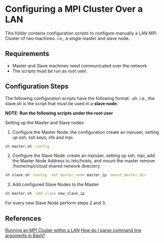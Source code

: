 # Configuring a MPI Cluster Over a LAN

This folder contains configuration scripts to configure manually a LAN MPI Cluster of two machines. i.e., a single master and slave node.

## Requirements

* Master and Slave machines need communicated over the network
* The scripts must be run as root user.

## Configuration Steps

The following configuration scripts have the following format: <machine>.sh. i.e., the slave.sh is the script that must be used in a **slave node**.

**NOTE: Run the following scripts under the root user**

Setting up the Master and Slave nodes

1. Configure the Master Node: the configuration create an mpiuser, setting up ssh, ssh keys, nfs and mpi.

```sh
sh master.sh -config
```

2. Configure the Slave Node: create an mpiuser, setting up ssh, mpi, add the Master Node Address to /etc/hosts, and mount the master remove /home/mpi/cloud shared network directory.

```sh
sh slave.sh -config -set_master_node master_ip -mount_master_dir
```

3. Add configured Slave Nodes to the Master

```sh
sh master.sh -add_slave new_slave_ip
```

For every new Slave Node perform steps 2 and 3.

## References

[Running an MPI Cluster within a LAN](http://mpitutorial.com/tutorials/running-an-mpi-cluster-within-a-lan/)
[How do I parse command line arguments in Bash?](https://stackoverflow.com/questions/192249/how-do-i-parse-command-line-arguments-in-bash)